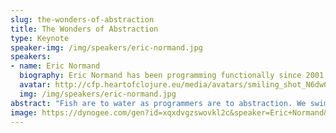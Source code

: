 ```yaml
---
slug: the-wonders-of-abstraction
title: The Wonders of Abstraction
type: Keynote
speaker-img: /img/speakers/eric-normand.jpg
speakers:
- name: Eric Normand
  biography: Eric Normand has been programming functionally since 2001. He teaches, speaks, and writes. He consults with companies to help them build better software one function at a time. He lives with his family in Madison, Wisconsin. You can find his writing and other projects at [ericnormand.me](https://ericnormand.me/).
  avatar: http://cfp.heartofclojure.eu/media/avatars/smiling_shot_N6dw0bq.jpg
  img: /img/speakers/eric-normand.jpg
abstract: "Fish are to water as programmers are to abstraction. We swim in it all day, barely aware of it. We say \"abstraction\" all the time, but have we thought about what it means? \r\n\r\nI've spent 20 years asking how computers--that move electrons around in a complex circuit--do work useful to humans. Abstraction is the key. In this philosophical talk, we explore this wonderous process called abstraction. We'll wade through the everyday uses of the term, paddle out to formal definitions, and dive into why some abstractions give us incredible leverage. Along the way, we'll see how abstraction is at the heart of getting computers to do useful work. I hope you leave with a deeper appreciation of the wonders of programming."
image: https://dynogee.com/gen?id=xqxdvgzswovkl2c&speaker=Eric+Normand&title=The+Wonders+of+Abstraction&type=Keynote&img=https%3A//2024.heartofclojure.eu/img/speakers/eric-normand.jpg%3Fv%3D2
---
```

